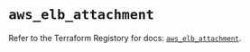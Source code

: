 # `aws_elb_attachment`

Refer to the Terraform Registory for docs: [`aws_elb_attachment`](https://registry.terraform.io/providers/hashicorp/aws/5.5.0/docs/resources/elb_attachment).
